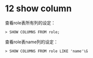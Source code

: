 # 12 show column

查看role表所有列的设定：

```
> SHOW COLUMNS FROM role;
```

查看role表name列的设定：

```
> SHOW COLUMNS FROM role LIKE 'name'\G
```
